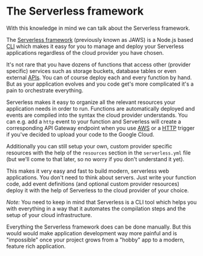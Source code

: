# The Serverless framework

With this knowledge in mind we can talk about the Serverless framework.

The [Serverless framework](https://github.com/serverless/serverless) (previously known as JAWS) is a Node.js based [CLI](/xx-terminologies/01-terminologies.md#cli) which makes it easy for you to manage and deploy your Serverless applications regardless of the cloud provider you have chosen.

It's not rare that you have dozens of functions that access other (provider specific) services such as storage buckets, database tables or even external [APIs](/xx-terminologies/01-terminologies.md#api). You can of course deploy each and every function by hand. But as your application evolves and you code get's more complicated it's a pain to orchestrate everything.

Serverless makes it easy to organize all the relevant resources your application needs in order to run. Functions are automatically deployed and events are compiled into the syntax the cloud provider understands. You can e.g. add a `http` event to your function and Serverless will create a corresponding API Gateway endpoint when you use [AWS](/xx-terminologies/01-terminologies.md#aws) or a [HTTP](/xx-terminologies/01-terminologies.md#http) trigger if you've decided to upload your code to the Google Cloud.

Additionally you can still setup your own, custom provider specific resources with the help of the `resources` section in the `serverless.yml` file (but we'll come to that later, so no worry if you don't understand it yet).

This makes it very easy and fast to build modern, serverless web applications. You don't need to think about servers. Just write your function code, add event definitions (and optional custom provider resources) deploy it with the help of Serverless to the cloud provider of your choice.

*Note:* You need to keep in mind that Serverless is a CLI tool which helps you with everything in a way that it automates the compilation steps and the setup of your cloud infrastructure.

Everything the Serverless framework does can be done manually. But this would would make application development way more painful and is "impossible" once your project grows from a "hobby" app to a modern, feature rich application.
